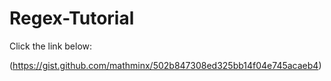 # Regex-Tutorial

Click the link below:

(https://gist.github.com/mathminx/502b847308ed325bb14f04e745acaeb4)
